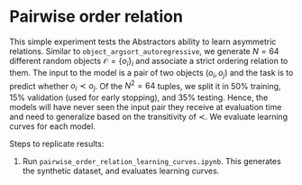 # Pairwise order relation

This simple experiment tests the Abstractors ability to learn asymmetric relations. Similar to `object_argsort_autoregressive`, we generate $N = 64$ different random objects $\mathcal{O} = \{o_i\}_i$ and associate a strict ordering relation to them. The input to the model is a pair of two objects $(o_i, o_j)$ and the task is to predict whether $o_i \prec o_j$. Of the $N^2 = 64$ tuples, we split it in 50% training, 15% validation (used for early stopping), and 35% testing. Hence, the models will have never seen the input pair they receive at evaluation time and need to generalize based on the transitivity of $\prec$. We evaluate learning curves for each model.

Steps to replicate results:
1) Run `pairwise_order_relation_learning_curves.ipynb`. This generates the synthetic dataset, and evaluates learning curves.
